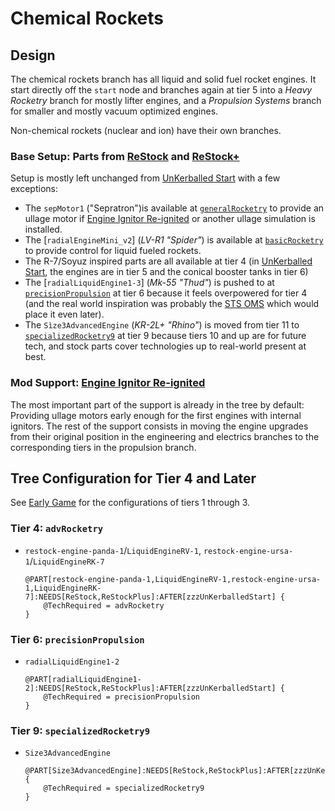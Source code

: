 # Chemical Rockets

## Design

The chemical rockets branch has all liquid and solid fuel rocket engines. It start directly off the `start` node and branches again at tier 5 into a _Heavy Rocketry_ branch for mostly lifter engines, and a _Propulsion Systems_ branch for smaller and mostly vacuum optimized engines.

Non-chemical rockets (nuclear and ion) have their own branches.

### Base Setup: Parts from [ReStock] and [ReStock+]

Setup is mostly left unchanged from [UnKerballed Start] with a few exceptions:
* The `sepMotor1` ("Sepratron")is available at [`generalRocketry`] to provide an ullage motor if [Engine Ignitor Re-ignited] or another ullage simulation is installed.
* The [`radialEngineMini_v2`] (_LV-R1 "Spider"_) is available at [`basicRocketry`] to provide control for liquid fueled rockets.
* The R-7/Soyuz inspired parts are all available at tier 4 (in [UnKerballed Start], the engines are in tier 5 and the conical booster tanks in tier 6)
* The [`radialLiquidEngine1-3`] (_Mk-55 "Thud"_) is pushed to at [`precisionPropulsion`] at tier 6 because it feels overpowered for tier 4 (and the real world inspiration was probably the [STS OMS](https://en.wikipedia.org/wiki/Orbital_Maneuvering_System) which would place it even later).
* The `Sìze3AdvancedEngine` (_KR-2L+ "Rhino"_) is moved from tier 11 to [`specializedRocketry9`] at tier 9 because tiers 10 and up are for future tech, and stock parts cover technologies up to real-world present at best.

### Mod Support: [Engine Ignitor Re-ignited]

The most important part of the support is already in the tree by default: Providing ullage motors early enough for the first engines with internal ignitors. The rest of the support consists in moving the engine upgrades from their original position in the engineering and electrics branches to the corresponding tiers in the propulsion branch.

## Tree Configuration for Tier 4 and Later

See [Early Game](./EarlyGame.cfg) for the configurations of tiers 1 through 3.

[`start`]: ./EarlyGame.md#start
[`basicRocketry`]: ./EarlyGame.md#basicRocketry
[`generalRocketry`]: ./EarlyGame.md#generalRocketry

### <a name="advRocketry"></a> Tier 4: `advRocketry`
[`advRocketry`]: #advRocketry
* `restock-engine-panda-1`/`LiquidEngineRV-1`, `restock-engine-ursa-1`/`LiquidEngineRK-7`
  ``` { .cfg #ChemicalRockets file=./Tree/ChemicalRockets.cfg }
  @PART[restock-engine-panda-1,LiquidEngineRV-1,restock-engine-ursa-1,LiquidEngineRK-7]:NEEDS[ReStock,ReStockPlus]:AFTER[zzzUnKerballedStart] {
      @TechRequired = advRocketry
  }
  ```

### <a name="precisionPropulsion"></a> Tier 6: `precisionPropulsion`
[`precisionPropulsion`]: #precisionPropulsion
* `radialLiquidEngine1-2`
  ``` { .cfg #ChemicalRockets file=./Tree/ChemicalRockets.cfg }
  @PART[radialLiquidEngine1-2]:NEEDS[ReStock,ReStockPlus]:AFTER[zzzUnKerballedStart] {
      @TechRequired = precisionPropulsion
  }
  ```


### <a name="specializedRocketry9"></a> Tier 9: `specializedRocketry9`
[`specializedRocketry9`]: #specializedRocketry9
* `Size3AdvancedEngine`
  ``` { .cfg #ChemicalRockets file=./Tree/ChemicalRockets.cfg }
  @PART[Size3AdvancedEngine]:NEEDS[ReStock,ReStockPlus]:AFTER[zzzUnKerballedStart] {
      @TechRequired = specializedRocketry9
  }
  ```

[ReStock]: https://forum.kerbalspaceprogram.com/topic/182679-*
[ReStock+]: https://forum.kerbalspaceprogram.com/topic/182679-*
[Engine Ignitor Re-ignited]: https://forum.kerbalspaceprogram.com/topic/168424-*
[UnKerballed Start]: https://forum.kerbalspaceprogram.com/topic/196589-*